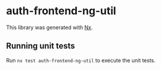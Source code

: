 # auth-frontend-ng-util

This library was generated with [Nx](https://nx.dev).

## Running unit tests

Run `nx test auth-frontend-ng-util` to execute the unit tests.
